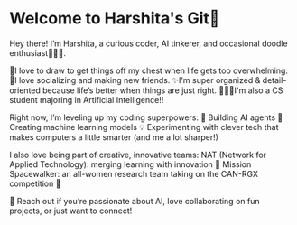 # Welcome to Harshita's Git🦋

Hey there! I’m Harshita, a curious coder, AI tinkerer, and occasional doodle enthusiast💁🏻‍♀️.

🎨I love to draw to get things off my chest when life gets too overwhelming.
👯I love socializing and making new friends.
✨I'm super organized & detail-oriented because life’s better when things are just right.
👩🏻‍💻I'm also a CS student majoring in Artificial Intelligence!! 

Right now, I’m leveling up my coding superpowers:
🤖 Building AI agents
🧠 Creating machine learning models
💡 Experimenting with clever tech that makes computers a little smarter (and me a lot sharper!)

I also love being part of creative, innovative teams:
NAT (Network for Applied Technology): merging learning with innovation 🚀
Mission Spacewalker: an all-women research team taking on the CAN-RGX competition 🌌

💌 Reach out if you’re passionate about AI, love collaborating on fun projects, or just want to connect!
